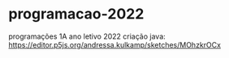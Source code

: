 # programacao-2022
programações 1A ano letivo 2022
criação java: https://editor.p5js.org/andressa.kulkamp/sketches/MOhzkrOCx
